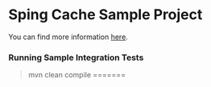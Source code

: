 Sping Cache Sample Project
=================================================

You can find more information [here](http://static.springsource.org/spring/docs/3.1.x/spring-framework-reference/html/cache.html).

### Running Sample Integration Tests
>mvn clean compile
=======